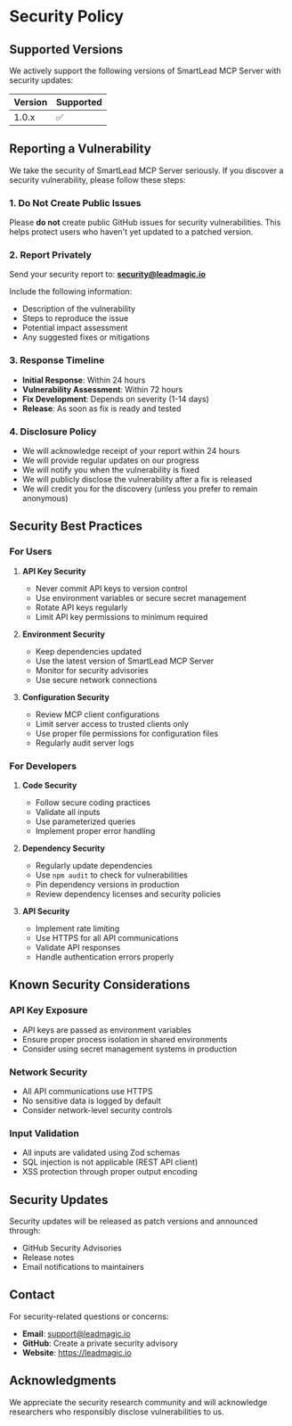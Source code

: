 # Security Policy

## Supported Versions

We actively support the following versions of SmartLead MCP Server with security updates:

| Version | Supported          |
| ------- | ------------------ |
| 1.0.x   | :white_check_mark: |

## Reporting a Vulnerability

We take the security of SmartLead MCP Server seriously. If you discover a security vulnerability, please follow these steps:

### 1. Do Not Create Public Issues

Please **do not** create public GitHub issues for security vulnerabilities. This helps protect users who haven't yet updated to a patched version.

### 2. Report Privately

Send your security report to: **security@leadmagic.io**

Include the following information:
- Description of the vulnerability
- Steps to reproduce the issue
- Potential impact assessment
- Any suggested fixes or mitigations

### 3. Response Timeline

- **Initial Response**: Within 24 hours
- **Vulnerability Assessment**: Within 72 hours
- **Fix Development**: Depends on severity (1-14 days)
- **Release**: As soon as fix is ready and tested

### 4. Disclosure Policy

- We will acknowledge receipt of your report within 24 hours
- We will provide regular updates on our progress
- We will notify you when the vulnerability is fixed
- We will publicly disclose the vulnerability after a fix is released
- We will credit you for the discovery (unless you prefer to remain anonymous)

## Security Best Practices

### For Users

1. **API Key Security**
   - Never commit API keys to version control
   - Use environment variables or secure secret management
   - Rotate API keys regularly
   - Limit API key permissions to minimum required

2. **Environment Security**
   - Keep dependencies updated
   - Use the latest version of SmartLead MCP Server
   - Monitor for security advisories
   - Use secure network connections

3. **Configuration Security**
   - Review MCP client configurations
   - Limit server access to trusted clients only
   - Use proper file permissions for configuration files
   - Regularly audit server logs

### For Developers

1. **Code Security**
   - Follow secure coding practices
   - Validate all inputs
   - Use parameterized queries
   - Implement proper error handling

2. **Dependency Security**
   - Regularly update dependencies
   - Use `npm audit` to check for vulnerabilities
   - Pin dependency versions in production
   - Review dependency licenses and security policies

3. **API Security**
   - Implement rate limiting
   - Use HTTPS for all API communications
   - Validate API responses
   - Handle authentication errors properly

## Known Security Considerations

### API Key Exposure

- API keys are passed as environment variables
- Ensure proper process isolation in shared environments
- Consider using secret management systems in production

### Network Security

- All API communications use HTTPS
- No sensitive data is logged by default
- Consider network-level security controls

### Input Validation

- All inputs are validated using Zod schemas
- SQL injection is not applicable (REST API client)
- XSS protection through proper output encoding

## Security Updates

Security updates will be released as patch versions and announced through:

- GitHub Security Advisories
- Release notes
- Email notifications to maintainers

## Contact

For security-related questions or concerns:

- **Email**: support@leadmagic.io
- **GitHub**: Create a private security advisory
- **Website**: https://leadmagic.io

## Acknowledgments

We appreciate the security research community and will acknowledge researchers who responsibly disclose vulnerabilities to us.
